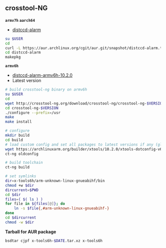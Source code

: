crosstool-NG
---
**`armv7h` `aarch64`**
- [distccd-alarm](https://aur.archlinux.org/pkgbase/distccd-alarm)
```sh
su $USER
cd
curl -L https://aur.archlinux.org/cgit/aur.git/snapshot/distccd-alarm.tar.gz | bsdtar xf -
cd distccd-alarm
makepkg
```

**`armv6h`**
- [distccd-alarm-armv6h-10.2.0](https://github.com/rern/rern.github.io/tree/main/crosstool-NG/distccd-alarm-armv6h)
- Latest version
```sh
# build crosstool-ng binary on armv6h
su $USER
cd
wget http://crosstool-ng.org/download/crosstool-ng/crosstool-ng-$VERSION.tar.xz | bsdtar xf -
cd crosstool-ng-$VERSION
./configure --prefix=/usr
make
make install

# configure
mkdir build
cd build
# load custom config and set all packages to latest versions if any (glibc 2.35 might failed)
wget https://archlinuxarm.org/builder/xtools/10.2.0/xtools-dotconfig-v6 -O .config
ct-ng oldconfig

# build toolchain
ct-ng build

# set symlinks
dir=x-tools6h/arm-unknown-linux-gnueabihf/bin
chmod +w $dir
dircurrent=$PWD
cd $dir
files=( $( ls ) )
for file in ${files[@]}; do
    ln -s $file{,#arm-unknown-linux-gnueabihf-}
done
cd $dircurrent
chmod -w $dir
```

**Tarball for AUR package**
```sh
bsdtar cjpf x-tools6h-$DATE.tar.xz x-tools6h
```
